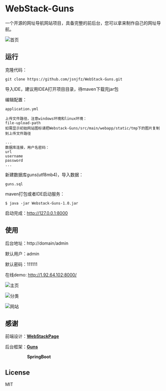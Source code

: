 # WebStack-Guns

一个开源的网址导航网站项目，具备完整的前后台，您可以拿来制作自己的网址导航。

![首页](screen/1.png)



## 运行

克隆代码：

```shell
git clone https://github.com/jsnjfz/WebStack-Guns.git
```

导入IDE，建议用IDEA打开项目目录，待maven下载完jar包


编辑配置：

```
application.yml
```
```
上传文件路径，注意windows环境和linux环境：
file-upload-path
如需显示初始网站图标请把Webstack-Guns/src/main/webapp/static/tmp下的图片复制到上传文件路径
```

```
...
数据库连接，用户名密码：
url
username
password
...
```

新建数据库guns(utf8mb4)，导入数据：

```shell
guns.sql
```

maven打包或者IDE启动服务：

```shell
$ java -jar Webstack-Guns-1.0.jar
```

启动完成：http://127.0.0.1:8000



## 使用

后台地址：http://domain/admin

默认用户：admin

默认密码：111111

在线demo: http://1.92.64.102:8000/

![主页](screen/2.png)

![分类](screen/3.png)

![网站](screen/4.png)



## 感谢

前端设计：[**WebStackPage**](https://github.com/WebStackPage/WebStackPage.github.io)

后台框架：[**Guns**](https://github.com/stylefeng/Guns)

&nbsp;&nbsp;&nbsp;&nbsp;&nbsp;&nbsp;&nbsp;&nbsp;&nbsp;&nbsp;&nbsp;&nbsp;&nbsp;&nbsp;&nbsp;&nbsp;&nbsp;&nbsp;**SpringBoot**



## License

MIT
